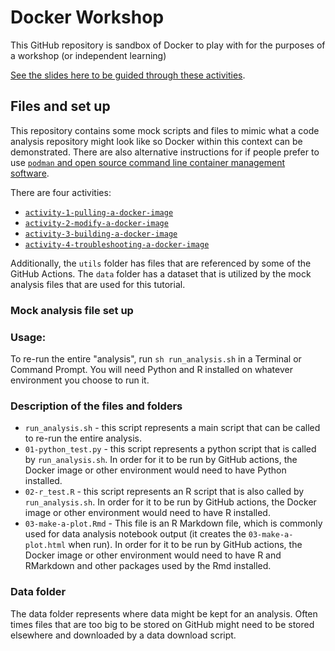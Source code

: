 # Docker Workshop

This GitHub repository is sandbox of Docker to play with for the purposes of a workshop (or independent learning)

[See the slides here to be guided through these activities](https://docs.google.com/presentation/d/1_SEn8VChlf8Iu1HglIvLrIykhfyIEXycIuWVLx5fKLA/edit#slide=id.g2ebd8828116_0_779).

## Files and set up

This repository contains some mock scripts and files to mimic what a code analysis repository might look like so Docker within this context can be demonstrated. There are also alternative instructions for if people prefer to use [`podman` and open source command line container management software](https://podman.io/). 

There are four activities:  

- [`activity-1-pulling-a-docker-image`](https://hutchdatascience.org/containers-for-scientists-sandbox/activity-1-instructions.html)
- [`activity-2-modify-a-docker-image`](https://hutchdatascience.org/containers-for-scientists-sandbox/activity-2-instructions.html)
- [`activity-3-building-a-docker-image`](https://hutchdatascience.org/containers-for-scientists-sandbox/activity-3-instructions.html)
- [`activity-4-troubleshooting-a-docker-image`](https://hutchdatascience.org/containers-for-scientists-sandbox/activity-4-instructions.html)

Additionally, the `utils` folder has files that are referenced by some of the GitHub Actions. The `data` folder has a dataset that is utilized by the mock analysis files that are used for this tutorial.

### Mock analysis file set up

### Usage:

To re-run the entire "analysis", run `sh run_analysis.sh` in a Terminal or Command Prompt. You will need Python and R installed on whatever environment you choose to run it.

### Description of the files and folders

- `run_analysis.sh` - this script represents a main script that can be called to re-run the entire analysis.
- `01-python_test.py` - this script represents a python script that is called by `run_analysis.sh`. In order for it to be run by GitHub actions, the Docker image or other environment would need to have Python installed.
- `02-r_test.R` - this script represents an R script that is also called by `run_analysis.sh`. In order for it to be run by GitHub actions, the Docker image or other environment would need to have R installed.
- `03-make-a-plot.Rmd` - This file is an R Markdown file, which is commonly used for data analysis notebook output (it creates the `03-make-a-plot.html` when run). In order for it to be run by GitHub actions, the Docker image or other environment would need to have R and RMarkdown and other packages used by the Rmd installed.

### Data folder

The data folder represents where data might be kept for an analysis. Often times files that are too big to be stored on GitHub might need to be stored elsewhere and downloaded by a data download script.
